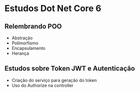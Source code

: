 # Estudos Dot Net Core 6

## Relembrando POO
* Abstração
* Polimorfismo
* Encapsulamento
* Herança

## Estudos sobre Token JWT e Autenticação
* Criação do serviço para geração do token
* Uso do Authorize na controller
